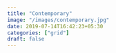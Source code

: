 ```yaml
---
title: "Contemporary"
image: "/images/contemporary.jpg"
date: 2019-07-14T16:42:23+05:30
categories: ["grid"]
draft: false
---
```


